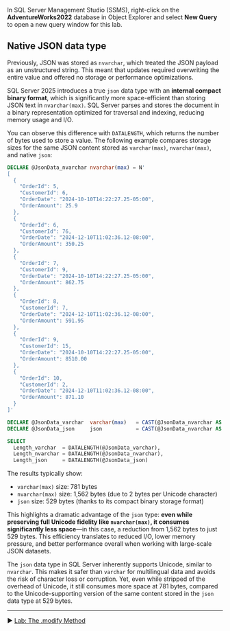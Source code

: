 ﻿In SQL Server Management Studio (SSMS), right-click on the **AdventureWorks2022** database in Object Explorer and select **New Query** to open a new query window for this lab.

## Native JSON data type

Previously, JSON was stored as `nvarchar`, which treated the JSON payload as an unstructured string. This meant that updates required overwriting the entire value and offered no storage or performance optimizations.

SQL Server 2025 introduces a true `json` data type with an **internal compact binary format**, which is significantly more space-efficient than storing JSON text in `nvarchar(max)`. SQL Server parses and stores the document in a binary representation optimized for traversal and indexing, reducing memory usage and I/O.

You can observe this difference with `DATALENGTH`, which returns the number of bytes used to store a value. The following example compares storage sizes for the same JSON content stored as `varchar(max)`, `nvarchar(max)`, and native `json`:

```sql
DECLARE @JsonData_nvarchar nvarchar(max) = N'
[
  {
    "OrderId": 5,
    "CustomerId": 6,
    "OrderDate": "2024-10-10T14:22:27.25-05:00",
    "OrderAmount": 25.9
  },
  {
    "OrderId": 6,
    "CustomerId": 76,
    "OrderDate": "2024-12-10T11:02:36.12-08:00",
    "OrderAmount": 350.25
  },
  {
    "OrderId": 7,
    "CustomerId": 9,
    "OrderDate": "2024-10-10T14:22:27.25-05:00",
    "OrderAmount": 862.75
  },
  {
    "OrderId": 8,
    "CustomerId": 7,
    "OrderDate": "2024-12-10T11:02:36.12-08:00",
    "OrderAmount": 591.95
  },
  {
    "OrderId": 9,
    "CustomerId": 15,
    "OrderDate": "2024-10-10T14:22:27.25-05:00",
    "OrderAmount": 8510.00
  },
  {
    "OrderId": 10,
    "CustomerId": 2,
    "OrderDate": "2024-12-10T11:02:36.12-08:00",
    "OrderAmount": 871.10
  }
]'

DECLARE @JsonData_varchar  varchar(max)   = CAST(@JsonData_nvarchar AS varchar(max))
DECLARE @JsonData_json     json           = CAST(@JsonData_nvarchar AS json)

SELECT
  Length_varchar  = DATALENGTH(@JsonData_varchar),
  Length_nvarchar = DATALENGTH(@JsonData_nvarchar),
  Length_json     = DATALENGTH(@JsonData_json)
```

The results typically show:

* `varchar(max)` size: 781 bytes
* `nvarchar(max)` size: 1,562 bytes (due to 2 bytes per Unicode character)
* `json` size: 529 bytes (thanks to its compact binary storage format)

This highlights a dramatic advantage of the `json` type: **even while preserving full Unicode fidelity like `nvarchar(max)`, it consumes significantly less space**—in this case, a reduction from 1,562 bytes to just 529 bytes. This efficiency translates to reduced I/O, lower memory pressure, and better performance overall when working with large-scale JSON datasets.

The `json` data type in SQL Server inherently supports Unicode, similar to `nvarchar`. This makes it safer than `varchar` for multilingual data and avoids the risk of character loss or corruption. Yet, even while stripped of the overhead of Unicode, it still consumes more space at 781 bytes, compared to the Unicode-supporting version of the same content stored in the `json` data type at 529 bytes.


___

▶ [Lab: The .modify Method](https://github.com/lennilobel/sql2025-workshop-hol-orlando2025/blob/main/HOL/2.%20JSON%20Support/2.%20The%20.modify%20Method.md)

